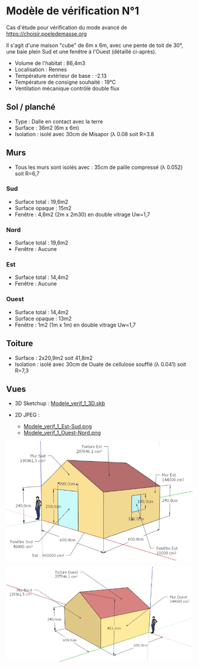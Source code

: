 # Modèle de vérification N°1

Cas d'étude pour vérification du mode avancé de https://choisir.poeledemasse.org 

Il s'agit d'une maison "cube" de 6m x 6m, avec une pente de toit de 30°, une baie plein Sud et une fenêtre à l'Ouest (détaillé ci-après).

* Volume de l'habitat : 86,4m3
* Localisation :  Rennes
* Température extérieur de base : -2.13
* Température de consigne souhaité : 19°C
* Ventilation mécanique contrôlé double flux

## Sol / planché

* Type : Dalle en contact avec la terre
* Surface : 36m2 (6m x 6m)
* Isolation : isolé avec 30cm de Misapor (λ 0.08 soit R=3.8

## Murs

* Tous les murs sont isolés avec : 35cm de paille compressé (λ 0.052) soit R=6,7

### Sud

* Surface total : 19,6m2
* Surface opaque : 15m2
* Fenêtre : 4,6m2 (2m x 2m30) en double vitrage Uw=1,7

### Nord

* Surface total : 19,6m2
* Fenêtre : Aucune

### Est

* Surface total : 14,4m2
* Fenêtre : Aucune

### Ouest

* Surface total : 14,4m2
* Surface opaque : 13m2
* Fenêtre : 1m2 (1m x 1m) en double vitrage Uw=1,7

## Toiture

* Surface : 2x20,9m2 soit 41,8m2
* Isolation : isolé avec 30cm de Ouate de cellulose soufflé  (λ 0.041) soit R=7,3

## Vues

* 3D Sketchup : [Modele_verif_1_3D.skb](Modele_verif_1_3D.skb)

* 2D JPEG : 
  * [Modele_verif_1_Est-Sud.png](Modele_verif_1_Est-Sud.png)
  * [Modele_verif_1_Ouest-Nord.png](Modele_verif_1_Ouest-Nord.png)

![](Modele_verif_1_Est-Sud.png)

![](Modele_verif_1_Ouest-Nord.png)